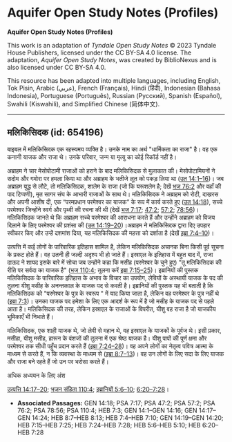 # Aquifer Open Study Notes (Profiles)

**Aquifer Open Study Notes (Profiles)**

This work is an adaptation of *Tyndale Open Study Notes* © 2023 Tyndale House Publishers, licensed under the CC BY\-SA 4\.0 license. The adaptation, *Aquifer Open Study Notes*, was created by BiblioNexus and is also licensed under CC BY\-SA 4\.0\.

This resource has been adapted into multiple languages, including English, Tok Pisin, Arabic (عربي), French (Français), Hindi (हिंदी), Indonesian (Bahasa Indonesia), Portuguese (Português), Russian (Русский), Spanish (Español), Swahili (Kiswahili), and Simplified Chinese (简体中文).



--------------------------------

## मलिकिसिदक (id: 654196)

बाइबल में मलिकिसिदक एक रहस्यमय व्यक्ति है। उनके नाम का अर्थ "धार्मिकता का राजा" है। वह एक कनानी याजक और राजा थे। उनके परिवार, जन्म या मृत्यु का कोई रिकॉर्ड नहीं है।

अब्राहम ने चार मेसोपोटामी राजाओं को हराने के बाद मलिकिसिदक से मुलाकात की। मेसोपोटामियनों ने सदोम और गमोरा पर हमला किया था और अब्राहम के भतीजे लूत को पकड़ लिया था ([उत 14:1–16](https://ref.ly/Gen14:1-Gen14:16))। जब अब्राहम युद्ध से लौटे, तो मलिकिसिदक, शालेम के राजा (जो कि यरूशलेम है; देखें [भज 76:2](https://ref.ly/Ps76:2) और वहाँ की पाद टिप्पणी), मृत सागर संघ के आभारी राजाओं के साथ थे। मलिकिसिदक ने अब्राहम को रोटी, दाखरस और अपनी आशीष दी, एक “परमप्रधान परमेश्वर का याजक” के रूप में कार्य करते हुए ([उत 14:18](https://ref.ly/Gen14:18)), सच्चे परमेश्वर जिन्होंने स्वर्ग और पृथ्वी की रचना की थी (देखें [भज 7:17](https://ref.ly/Ps7:17); [47:2](https://ref.ly/Ps47:2); [57:2](https://ref.ly/Ps57:2); [78:56](https://ref.ly/Ps78:56))। मलिकिसिदक जानते थे कि अब्राहम सच्चे परमेश्वर की आराधना करते हैं और उन्होंने अब्राहम को विजय दिलाने के लिए परमेश्वर की प्रशंसा की ([उत 14:19–20](https://ref.ly/Gen14:19-Gen14:20))।अब्राहम ने मलिकिसिदक द्वारा दिए उपहार स्वीकार किए और उन्हें दशमांश दिया, यह मलिकिसिदक की महत्ता को दर्शाता है (देखें [इब्रा 7:4–10](https://ref.ly/Heb7:4-Heb7:10))।

उत्पत्ति में कई लोगों के पारिवारिक इतिहास शामिल है, लेकिन मलिकिसिदक अचानक बिना किसी पूर्व सूचना के प्रकट होते हैं। वह उतनी ही जल्दी अदृश्य भी हो जाते हैं। इस्राएल के इतिहास में बहुत बाद में, राजा दाऊद ने शायद इसके बारे में सोचा जब उन्होंने कहा कि मसीह (परमेश्वर के चुने हुए) "तू मलिकिसिदक की रीति पर सर्वदा का याजक है" ([भज 110:4](https://ref.ly/Ps110:4); तुलना करें [इब्रा 7:15–25](https://ref.ly/Heb7:15-Heb7:25))। इब्रानियों की पुस्तक मलिकिसिदक के पारिवारिक इतिहास के अभाव के विचार का उपयोग, लेवियों के अस्थायी याजक के पद की तुलना यीशु मसीह के अनन्तकाल के याजक पद से करती है। इब्रानियों की पुस्तक यह भी बताती है कि मलिकिसिदक को "परमेश्वर के पुत्र के स्वरूप " में याद किया जाता है, लेकिन वह परमेश्वर के पुत्र नहीं थे ([इब्रा 7:3](https://ref.ly/Heb7:3))। उनका याजक पद हमेशा के लिए एक आदर्श के रूप में है जो मसीह के याजक पद से पहले आता है। मलिकिसिदक की तरह, लेकिन इस्राएल के राजाओं के विपरीत, यीशु वह राजा है जो याजकीय भूमिकाएँ भी निभाते हैं।

मलिकिसिदक, एक शाही याजक थे, जो लेवी से महान थे, वह इस्राएल के याजकों के पूर्वज थे। इसी प्रकार, मसीहा, यीशु मसीह, हारून के वंशजों की तुलना में एक श्रेष्ठ याजक है। यीशु पापों की पूर्ण क्षमा और परमेश्वर तक सीधी पहुँच प्रदान करते हैं ([इब्रा 7:24–28](https://ref.ly/Heb7:24-Heb7:28))। वह अपने लोगों का नेतृत्व पवित्र आत्मा के माध्यम से करते हैं, न कि व्यवस्था के माध्यम से ([इब्रा 8:7–13](https://ref.ly/Heb8:7-Heb8:13))। वह उन लोगों के लिए सदा के लिए याजक और राजा बने रहते हैं जो उन पर भरोसा करते हैं।

अधिक अध्ययन के लिए अंश 

[उत्पत्ति 14:17–20](https://ref.ly/Gen14:17-Gen14:24); [भजन संहिता 110:4](https://ref.ly/Ps110:4); [इब्रानियों 5:6–10](https://ref.ly/Heb5:6-Heb5:10); [6:20–7:28](https://ref.ly/Heb6:20-Heb7:28)।

* **Associated Passages:** GEN 14:18; PSA 7:17; PSA 47:2; PSA 57:2; PSA 76:2; PSA 78:56; PSA 110:4; HEB 7:3; GEN 14:1–GEN 14:16; GEN 14:17–GEN 14:24; HEB 8:7–HEB 8:13; HEB 7:4–HEB 7:10; GEN 14:19–GEN 14:20; HEB 7:15–HEB 7:25; HEB 7:24–HEB 7:28; HEB 5:6–HEB 5:10; HEB 6:20–HEB 7:28

